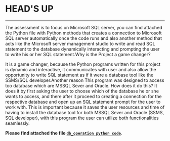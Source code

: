 # HEAD'S UP

---
The assessment is to focus on Microsoft SQL server, you can find attached the Python file with Python methods that creates a connection to Microsoft SQL server 
automatically once the code runs and also another method that acts like the Microsoft server management studio to write and read SQL statement to the database
dynamically interacting and prompting the user to write his or her SQL statement.Why is the Project a game changer?  

It is a game changer, because the Python programs written for this project is dynamic and interactive, it communicates with user and also allow the opportunity to 
write SQL statement as if it were a database tool like the SSMS/SQL developer.Another reason This program was designed to access too database which are MSSQL Sever and Oracle. 
How does it do this? It does it by first asking the user to choose which of the database he or she wants to access, and there after it proceed to creating a connection for the 
respective database and open up an SQL statement prompt for the user to work with. This is important because it saves the user resources and time of having to install the database 
tool for both MSSQL Sever and Oracle (SSMS, SQL developer), with this program the user can utilize both functionalities seamlessly.  

**Please find attached the file [`db_operation python code`](db_operation.ipynb)**.
